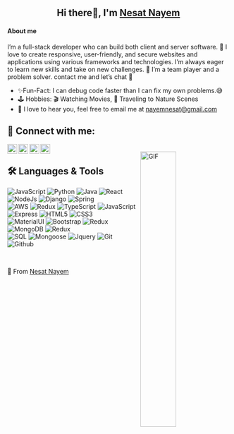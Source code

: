 <div align="center" >

## Hi there👋, I'm [Nesat Nayem]() 
</div>

#### About me  
I’m a full-stack developer who can build both client and server software. 🚀 I love to create responsive, user-friendly, and secure websites and applications using various frameworks and technologies. I’m always eager to learn new skills and take on new challenges. 🚀 I’m a team player and a problem solver. contact me and let’s chat 💬

- ✨Fun-Fact: I can debug code faster than I can fix my own problems.😅
- 🕹️ Hobbies: 🎬 Watching Movies, 🌲 Traveling to Nature Scenes
- 📧 I love to hear you, feel free to email me at nayemnesat@gmail.com




 ## 🔌 Connect with me:

[<img align="left" alt="Akash's Linkedin | LinkedIn" width="22px" src="https://cdn.jsdelivr.net/npm/simple-icons@v3/icons/linkedin.svg" />][linkedin]
[<img align="left" alt="Sahil's Telegram | Telegram" width="22px" src="https://cdn.jsdelivr.net/npm/simple-icons@v3/icons/telegram.svg" />][telegram]
[<img align="left" alt="Sahil's Instagram | Instagram" width="22px" src="https://cdn.jsdelivr.net/npm/simple-icons@v3/icons/instagram.svg" />][instagram]
[<img align="left" alt="Sahil's Email | Email" width="22px" src="https://cdn.jsdelivr.net/npm/simple-icons@v3/icons/gmail.svg" />][email]

<br /> 

<img align="right" alt="GIF" width="40%" src="https://media.giphy.com/media/jRf5fsn8G6YaogAWxn/source.gif" />


## 🛠️ Languages & Tools


![JavaScript](https://img.shields.io/badge/-JavaScript-000000?style=flat&logo=javascript)
![Python](https://img.shields.io/badge/-Python-000000?style=flat&logo=python)
![Java](https://img.shields.io/badge/-Java-000000?style=flat&logo=java)
![React](https://img.shields.io/badge/-React-000000?style=flat&logo=react)
![NodeJs](https://img.shields.io/badge/-NodeJs-000000?style=flat&logo=node.js)
![Django](https://img.shields.io/badge/-Django-000000?style=flat&logo=django)
![Spring](https://img.shields.io/badge/-Spring-000000?style=flat&logo=spring)<br />
![AWS](https://img.shields.io/badge/-AWS-000000?style=flat&logo=aws)
![Redux](https://img.shields.io/badge/-Redux-000000?style=flat&logo=redux)
![TypeScript](https://img.shields.io/badge/-TypeScript-000000?style=flat&logo=typescript)
![JavaScript](https://img.shields.io/badge/-NextJs-000000?style=flat&logo=nextjs)
![Express](https://img.shields.io/badge/Express-000000?style=flat&logo=express) 
![HTML5](https://img.shields.io/badge/-HTML5-000000?style=flat&logo=html5) 
![CSS3](https://img.shields.io/badge/-CSS-000000?style=flat&logo=css3)<br />
![MaterialUI](https://img.shields.io/badge/Material_UI-000000?style=flat&logo=materialui) 
![Bootstrap](https://img.shields.io/badge/Bootstrap-000000?style=flat&logo=bootstrap)
![Redux](https://img.shields.io/badge/-Tailwindcss-000000?style=flat&logo=tailwindcss)
![MongoDB](https://img.shields.io/badge/-MongoDB-000000?style=flat&logo=mongodb)
![Redux](https://img.shields.io/badge/-PostgreSQL-000000?style=flat&logo=postgreSQL) <br />
![SQL](https://img.shields.io/badge/-SQL-000000?style=flat&logo=mysql)
![Mongoose](https://img.shields.io/badge/-Mongoose-000000?style=flat&logo=mongoose)
![Jquery](https://img.shields.io/badge/-Jquery-000000?style=flat&logo=jquery)
![Git](https://img.shields.io/badge/-Git-000000?style=flat&logo=git)
![Github](https://img.shields.io/badge/-Github-000000?style=flat&logo=github) <br />

 <br />



💖 From [Nesat Nayem]()

[linkedin]: https://www.linkedin.com/in/nesat-nayem/
[instagram]: https://instagram.com/
[telegram]: https://t.me/
[email]: mailto:nayemnesat@gmail.com
